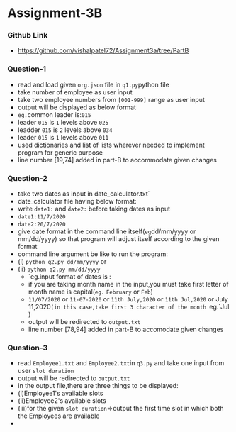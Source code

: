 
# Assignment-3B

### Github Link
   - https://github.com/vishalpatel72/Assignment3a/tree/PartB


### Question-1
   - read and load given `org.json` file in `q1.py`python file 
   - take number of employee as user input
   - take two employee numbers from `[001-999]` range as user input
   - output will be displayed as below format
   - `eg.`common leader is:`015`
   - leader `015` is `1` levels above `025`
   - leadder `015` is `2` levels above `034` 
   - leader `015` is  `1` levels above `011`
   - used dictionaries and list of lists wherever needed to implement program for generic purpose 
   - line number [19,74] added in part-B to accommodate given changes
 
  

### Question-2 
   - take two dates as input in date_calculator.txt`
   - date_calculator file having below format:
   - write `date1:` and `date2:` before taking dates as input
   - `date1:11/7/2020`
   - `date2:20/7/2020`
   - give date format in the command line itself(`eg`dd/mm/yyyy or mm/dd/yyyy) so that program will  adjust itself according to the given format
   - command line argument be like to run the program:
 - (i) `python q2.py dd/mm/yyyy` or
 - (ii) `python q2.py mm/dd/yyyy`
   - `eg.input format of dates is :
   - if you are taking month name in the input,you must take first letter of month name is capital(`eg.` `February` or `Feb`)
   - `11/07/2020` or `11-07-2020` or `11th July,2020` or `11th Jul,2020` or July 11,2020`(in this case,take first 3 character of the month `eg.`Jul )
   - output will be redirected to `output.txt`
   - line number [78,94] added in part-B to accomodate given changes
  
### Question-3
   - read `Employee1.txt` and `Employee2.txt`in `q3.py` and take one input from user `slot duration`
   - output will be redirected to `output.txt`
   - in the output file,there are three things to be displayed:
   - (i)Employee1's available slots
   - (ii)Employee2's available slots
   - (iii)for the given `slot duration`=>output the first time slot in which both the Employees are available
   - 
   
   


